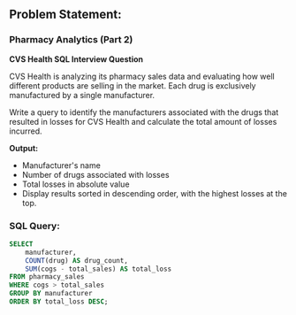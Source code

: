 ## Problem Statement:

### **Pharmacy Analytics (Part 2)**  
**CVS Health SQL Interview Question**  

CVS Health is analyzing its pharmacy sales data and evaluating how well different products are selling in the market. Each drug is exclusively manufactured by a single manufacturer.

Write a query to identify the manufacturers associated with the drugs that resulted in losses for CVS Health and calculate the total amount of losses incurred.

**Output:**  
- Manufacturer's name
- Number of drugs associated with losses
- Total losses in absolute value
- Display results sorted in descending order, with the highest losses at the top.

### **SQL Query:**
```sql
SELECT 
    manufacturer,
    COUNT(drug) AS drug_count,
    SUM(cogs - total_sales) AS total_loss
FROM pharmacy_sales 
WHERE cogs > total_sales
GROUP BY manufacturer
ORDER BY total_loss DESC;
